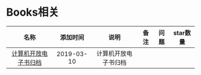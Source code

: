 # Books相关

名称|添加时间|说明|备注|问题|star数量
:---:|:---:|:---:|:---:|:---:|:--:
[计算机开放电子书归档](https://github.com/it-ebooks/it-ebooks-archive)|2019-03-10|计算机开放电子书归档|||

